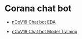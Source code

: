 # Corana chat bot 

- [nCoV19 Chat bot EDA](https://nbviewer.jupyter.org/github/bilha-analytics/es_services/blob/2b24aeb276e3cc11c2aa08aa275b7c0cdb651684/faq_chat_bot/notebooks/nCoV-19_faq_chat_bot.ipynb)


- [nCoV19 Chat bot Model Training](https://nbviewer.jupyter.org/github/bilha-analytics/es_services/blob/c4bef29899a200f988d08808ea53a748b4108240/faq_chat_bot/notebooks/nCoV-19_faq_chatbot-Part3.ipynb)